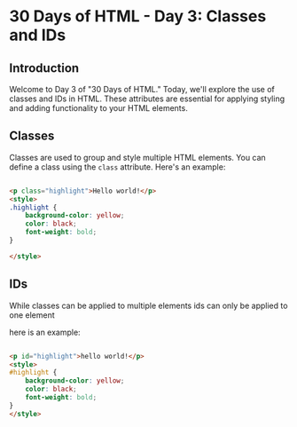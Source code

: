# 30 Days of HTML - Day 3: Classes and IDs

## Introduction

Welcome to Day 3 of "30 Days of HTML." Today, we'll explore the use of classes and IDs in HTML. These attributes are essential for applying styling and adding functionality to your HTML elements.

## Classes

Classes are used to group and style multiple HTML elements. You can define a class using the `class` attribute. Here's an example:

```html

<p class="highlight">Hello world!</p>
<style>
.highlight {
    background-color: yellow;
    color: black;
    font-weight: bold;
}

</style>

```
## IDs

While classes can be applied to multiple elements ids can only be applied to one element

here is an example:

```html

<p id="highlight">hello world!</p>
<style>
#highlight {
    background-color: yellow;
    color: black;
    font-weight: bold;
}
</style>
```
